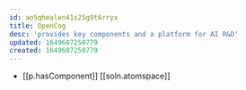 ```yaml
---
id: ao5qhealen41s25g9t6rryx
title: OpenCog
desc: 'provides key components and a platform for AI R&D'
updated: 1649607250779
created: 1649607250779
---
```


- [[p.hasComponent]] [[soln.atomspace]]
